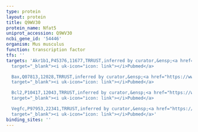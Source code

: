 ```yaml
---
type: protein
layout: protein
title: Q9WV30
protein_name: Nfat5
uniprot_accession: Q9WV30
ncbi_gene_id: '54446'
organism: Mus musculus
function: transcription factor
tfs: ''
targets: 'Akr1b1,P45376,11677,TRRUST,inferred by curator,&ensp;<a href="https://www.ncbi.nlm.nih.gov/pubmed/?term=24631337%5Buid%5D"
  target="_blank"><i uk-icon="icon: link"></i>Pubmed</a>

  Bax,Q07813,12028,TRRUST,inferred by curator,&ensp;<a href="https://www.ncbi.nlm.nih.gov/pubmed/?term=24631337%5Buid%5D"
  target="_blank"><i uk-icon="icon: link"></i>Pubmed</a>

  Bcl2,P10417,12043,TRRUST,inferred by curator,&ensp;<a href="https://www.ncbi.nlm.nih.gov/pubmed/?term=24631337%5Buid%5D"
  target="_blank"><i uk-icon="icon: link"></i>Pubmed</a>

  Vegfc,P97953,22341,TRRUST,inferred by curator,&ensp;<a href="https://www.ncbi.nlm.nih.gov/pubmed/?term=19412173%5Buid%5D"
  target="_blank"><i uk-icon="icon: link"></i>Pubmed</a>'
binding_sites: ''
---
```

